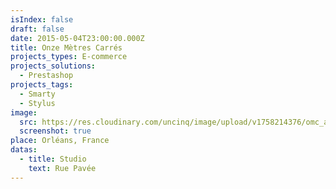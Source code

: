 ```yaml
---
isIndex: false
draft: false
date: 2015-05-04T23:00:00.000Z
title: Onze Mètres Carrés
projects_types: E-commerce
projects_solutions:
  - Prestashop
projects_tags:
  - Smarty
  - Stylus
image:
  src: https://res.cloudinary.com/uncinq/image/upload/v1758214376/omc_ancwci.png
  screenshot: true
place: Orléans, France
datas:
  - title: Studio
    text: Rue Pavée
---
```

